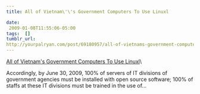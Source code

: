 ```yaml
---
title: All of Vietnam\'\'s Government Computers To Use Linuxl 

date:
 2009-01-08T11:55:06-05:00 
tags:  [] 
tumblr_url:
http://yourpalryan.com/post/69180957/all-of-vietnams-government-computers-to-use
---
```

[All of Vietnam\'s Government Computers To Use
Linuxl](http://digg.com/linux_unix/All_of_Vietnam_s_Government_Computers_To_Use_Linuxl)\

Accordingly, by June 30, 2009, 100% of servers of IT divisions of
government agencies must be installed with open source software; 100% of
staffs at these IT divisions must be trained in the use of...
